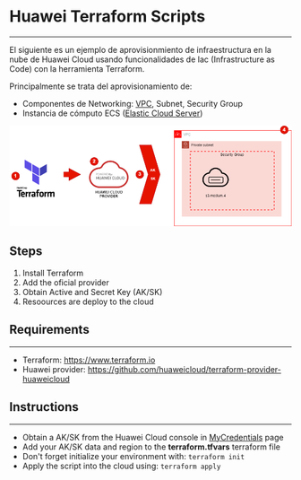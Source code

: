 # Huawei Terraform Scripts
------------

El siguiente es un ejemplo de aprovisionmiento de infraestructura en la nube de Huawei Cloud usando funcionalidades de Iac (Infrastructure as Code) con la herramienta Terraform.

Principalmente se trata del aprovisionamiento de:
* Componentes de Networking: [VPC](https://www.huaweicloud.com/intl/es-us/product/vpc.html), Subnet, Security Group
* Instancia de cómputo ECS ([Elastic Cloud Server](https://www.huaweicloud.com/intl/es-us/product/ecs.html))

![Solution Diagram](huawei_tf.png "Solution Diagram")
## Steps
1. Install Terraform
2. Add the oficial provider
3. Obtain Active and Secret Key (AK/SK)
4. Resoources are deploy to the cloud

## Requirements
------------
* Terraform: https://www.terraform.io
* Huawei provider: https://github.com/huaweicloud/terraform-provider-huaweicloud

## Instructions
------------
* Obtain a AK/SK from the Huawei Cloud console in [MyCredentials](https://console-intl.huaweicloud.com/iam/#/mine/apiCredential) page 
* Add your AK/SK data and region to the **terraform.tfvars** terraform file
* Don't forget initialize your environment with: `terraform init`
* Apply the script into the cloud using: `terraform apply`